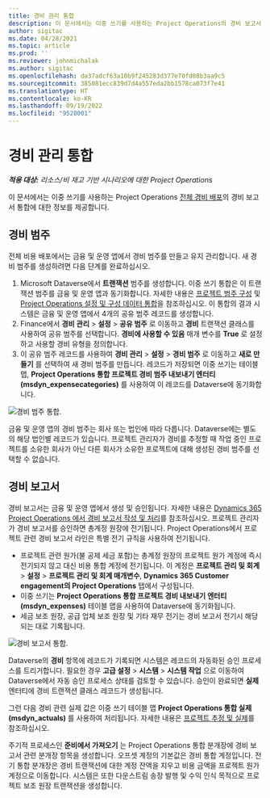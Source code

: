 ```yaml
---
title: 경비 관리 통합
description: 이 문서에서는 이중 쓰기를 사용하는 Project Operations의 경비 보고서 통합에 대한 정보를 제공합니다.
author: sigitac
ms.date: 04/28/2021
ms.topic: article
ms.prod: ''
ms.reviewer: johnmichalak
ms.author: sigitac
ms.openlocfilehash: da37adcf63a10b9f245283d377e70fd08b3aa9c5
ms.sourcegitcommit: 385081ecc839d7d4a557eda2bb1578ca073f7e41
ms.translationtype: HT
ms.contentlocale: ko-KR
ms.lasthandoff: 09/19/2022
ms.locfileid: "9528001"
---
```

# <a name="expense-management-integration"></a>경비 관리 통합

_**적용 대상:** 리소스/비 재고 기반 시나리오에 대한 Project Operations_

이 문서에서는 이중 쓰기를 사용하는 Project Operations [전체 경비 배포](../expense/expense-overview.md)의 경비 보고서 통합에 대한 정보를 제공합니다.

## <a name="expense-categories"></a>경비 범주

전체 비용 배포에서는 금융 및 운영 앱에서 경비 범주를 만들고 유지 관리합니다. 새 경비 범주를 생성하려면 다음 단계를 완료하십시오.

1. Microsoft Dataverse에서 **트랜잭션** 범주를 생성합니다. 이중 쓰기 통합은 이 트랜잭션 범주를 금융 및 운영 앱과 동기화합니다. 자세한 내용은 [프로젝트 범주 구성](/dynamics365/project-operations/project-accounting/configure-project-categories) 및 [Project Operations 설정 및 구성 데이터 통합](resource-dual-write-setup-integration.md)을 참조하십시오. 이 통합의 결과 시스템은 금융 및 운영 앱에서 4개의 공유 범주 레코드를 생성합니다.
2. Finance에서 **경비 관리** > **설정** > **공유 범주** 로 이동하고 **경비** 트랜잭션 클래스를 사용하여 공유 범주를 선택합니다. **경비에 사용할 수 있음** 매개 변수를 **True** 로 설정하고 사용할 경비 유형을 정의합니다.
3. 이 공유 범주 레코드를 사용하여 **경비 관리** > **설정** > **경비 범주** 로 이동하고 **새로 만들기** 를 선택하여 새 경비 범주를 만듭니다. 레코드가 저장되면 이중 쓰기는 테이블 맵, **Project Operations 통합 프로젝트 경비 범주 내보내기 엔터티(msdyn\_expensecategories)** 를 사용하여 이 레코드를 Dataverse에 동기화합니다.

  ![경비 범주 통합.](./media/DW6ExpenseCategories.png)

금융 및 운영 앱의 경비 범주는 회사 또는 법인에 따라 다릅니다. Dataverse에는 별도의 해당 법인별 레코드가 있습니다. 프로젝트 관리자가 경비를 추정할 때 작업 중인 프로젝트를 소유한 회사가 아닌 다른 회사가 소유한 프로젝트에 대해 생성된 경비 범주를 선택할 수 없습니다. 

## <a name="expense-reports"></a>경비 보고서

경비 보고서는 금융 및 운영 앱에서 생성 및 승인됩니다. 자세한 내용은 [Dynamics 365 Project Operations 에서 경비 보고서 작성 및 처리](/training/modules/create-process-expense-reports/)를 참조하십시오. 프로젝트 관리자가 경비 보고서를 승인하면 총계정 원장에 전기됩니다. Project Operations에서 프로젝트 관련 경비 보고서 라인은 특별 전기 규칙을 사용하여 전기됩니다.

  - 프로젝트 관련 원가(불 공제 세금 포함)는 총계정 원장의 프로젝트 원가 계정에 즉시 전기되지 않고 대신 비용 통합 계정에 전기됩니다. 이 계정은 **프로젝트 관리 및 회계** > **설정** > **프로젝트 관리 및 회계 매개변수**, **Dynamics 365 Customer engagement의 Project Operations** 탭에서 구성됩니다.
  - 이중 쓰기는 **Project Operations 통합 프로젝트 경비 내보내기 엔터티(msdyn\_expenses)** 테이블 맵을 사용하여 Dataverse에 동기화됩니다.
  - 세금 보조 원장, 공급 업체 보조 원장 및 기타 재무 전기는 경비 보고서 전기시 해당되는 대로 기록됩니다.

  ![경비 보고서 통합.](./media/DW6ExpenseReports.png)

Dataverse의 **경비** 항목에 레코드가 기록되면 시스템은 레코드의 자동화된 승인 프로세스를 트리거합니다. 필요한 경우 **고급 설정** > **시스템** > **시스템 작업** 으로 이동하여 Dataverse에서 자동 승인 프로세스 상태를 검토할 수 있습니다. 승인이 완료되면 **실제** 엔터티에 경비 트랜잭션 클래스 레코드가 생성됩니다.

그런 다음 경비 관련 실제 값은 이중 쓰기 테이블 맵 **Project Operations 통합 실제(msdyn\_actuals)** 를 사용하여 처리됩니다. 자세한 내용은 [프로젝트 추정 및 실제](resource-dual-write-estimates-actuals.md)를 참조하십시오.

주기적 프로세스인 **준비에서 가져오기** 는 Project Operations 통합 분개장에 경비 보고서 관련 분개장 항목을 생성합니다. 오프셋 계정의 기본값은 경비 통합 계정입니다. 전기 통합 분개장은 경비 트랜잭션에 대한 계정 잔액을 지우고 비용 금액을 프로젝트 원가 계정으로 이동합니다. 시스템은 또한 다운스트림 송장 발행 및 수익 인식 목적으로 프로젝트 보조 원장 트랜잭션을 생성합니다.

